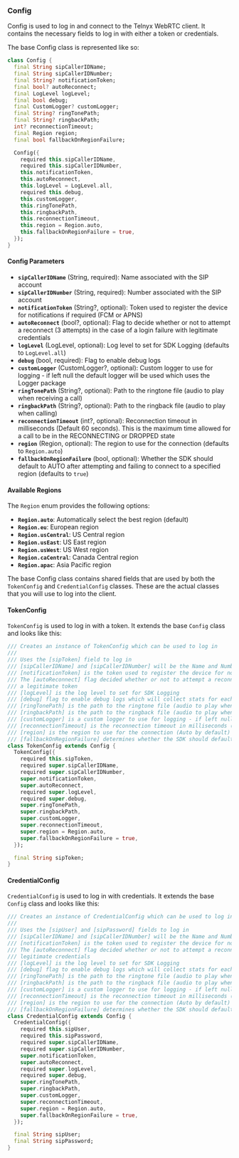 ### Config
Config is used to log in and connect to the Telnyx WebRTC client. It contains the necessary fields to log in with either a token or credentials.

The base Config class is represented like so:

```dart
class Config {
  final String sipCallerIDName;
  final String sipCallerIDNumber;
  final String? notificationToken;
  final bool? autoReconnect;
  final LogLevel logLevel;
  final bool debug;
  final CustomLogger? customLogger;
  final String? ringTonePath;
  final String? ringbackPath;
  int? reconnectionTimeout;
  final Region region;
  final bool fallbackOnRegionFailure;

  Config({
    required this.sipCallerIDName,
    required this.sipCallerIDNumber,
    this.notificationToken,
    this.autoReconnect,
    this.logLevel = LogLevel.all,
    required this.debug,
    this.customLogger,
    this.ringTonePath,
    this.ringbackPath,
    this.reconnectionTimeout,
    this.region = Region.auto,
    this.fallbackOnRegionFailure = true,
  });
}
```

#### Config Parameters

- **`sipCallerIDName`** (String, required): Name associated with the SIP account
- **`sipCallerIDNumber`** (String, required): Number associated with the SIP account
- **`notificationToken`** (String?, optional): Token used to register the device for notifications if required (FCM or APNS)
- **`autoReconnect`** (bool?, optional): Flag to decide whether or not to attempt a reconnect (3 attempts) in the case of a login failure with legitimate credentials
- **`logLevel`** (LogLevel, optional): Log level to set for SDK Logging (defaults to `LogLevel.all`)
- **`debug`** (bool, required): Flag to enable debug logs
- **`customLogger`** (CustomLogger?, optional): Custom logger to use for logging - if left null the default logger will be used which uses the Logger package
- **`ringTonePath`** (String?, optional): Path to the ringtone file (audio to play when receiving a call)
- **`ringbackPath`** (String?, optional): Path to the ringback file (audio to play when calling)
- **`reconnectionTimeout`** (int?, optional): Reconnection timeout in milliseconds (Default 60 seconds). This is the maximum time allowed for a call to be in the RECONNECTING or DROPPED state
- **`region`** (Region, optional): The region to use for the connection (defaults to `Region.auto`)
- **`fallbackOnRegionFailure`** (bool, optional): Whether the SDK should default to AUTO after attempting and failing to connect to a specified region (defaults to `true`)

#### Available Regions

The `Region` enum provides the following options:

- **`Region.auto`**: Automatically select the best region (default)
- **`Region.eu`**: European region
- **`Region.usCentral`**: US Central region
- **`Region.usEast`**: US East region
- **`Region.usWest`**: US West region
- **`Region.caCentral`**: Canada Central region
- **`Region.apac`**: Asia Pacific region

The base Config class contains shared fields that are used by both the `TokenConfig` and `CredentialConfig` classes. These are the actual classes that you will use to log into the client.

#### TokenConfig

`TokenConfig` is used to log in with a token. It extends the base `Config` class and looks like this:

```dart
/// Creates an instance of TokenConfig which can be used to log in
///
/// Uses the [sipToken] field to log in
/// [sipCallerIDName] and [sipCallerIDNumber] will be the Name and Number associated
/// [notificationToken] is the token used to register the device for notifications if required (FCM or APNS)
/// The [autoReconnect] flag decided whether or not to attempt a reconnect (3 attempts) in the case of a login failure with
/// a legitimate token
/// [logLevel] is the log level to set for SDK Logging
/// [debug] flag to enable debug logs which will collect stats for each call and provide WebRTC stats to view in the portal
/// [ringTonePath] is the path to the ringtone file (audio to play when receiving a call)
/// [ringbackPath] is the path to the ringback file (audio to play when calling)
/// [customLogger] is a custom logger to use for logging - if left null the default logger will be used which uses the Logger package
/// [reconnectionTimeout] is the reconnection timeout in milliseconds (Default 60 seconds)
/// [region] is the region to use for the connection (Auto by default)
/// [fallbackOnRegionFailure] determines whether the SDK should default to AUTO after attempting and failing to connect to a specified region
class TokenConfig extends Config {
  TokenConfig({
    required this.sipToken,
    required super.sipCallerIDName,
    required super.sipCallerIDNumber,
    super.notificationToken,
    super.autoReconnect,
    required super.logLevel,
    required super.debug,
    super.ringTonePath,
    super.ringbackPath,
    super.customLogger,
    super.reconnectionTimeout,
    super.region = Region.auto,
    super.fallbackOnRegionFailure = true,
  });

  final String sipToken;
}
```

#### CredentialConfig

`CredentialConfig` is used to log in with credentials. It extends the base `Config` class and looks like this:

```dart
/// Creates an instance of CredentialConfig which can be used to log in
///
/// Uses the [sipUser] and [sipPassword] fields to log in
/// [sipCallerIDName] and [sipCallerIDNumber] will be the Name and Number associated
/// [notificationToken] is the token used to register the device for notifications if required (FCM or APNS)
/// The [autoReconnect] flag decided whether or not to attempt a reconnect (3 attempts) in the case of a login failure with
/// legitimate credentials
/// [logLevel] is the log level to set for SDK Logging
/// [debug] flag to enable debug logs which will collect stats for each call and provide WebRTC stats to view in the portal
/// [ringTonePath] is the path to the ringtone file (audio to play when receiving a call)
/// [ringbackPath] is the path to the ringback file (audio to play when calling)
/// [customLogger] is a custom logger to use for logging - if left null the default logger will be used which uses the Logger package
/// [reconnectionTimeout] is the reconnection timeout in milliseconds (Default 60 seconds)
/// [region] is the region to use for the connection (Auto by default)
/// [fallbackOnRegionFailure] determines whether the SDK should default to AUTO after attempting and failing to connect to a specified region
class CredentialConfig extends Config {
  CredentialConfig({
    required this.sipUser,
    required this.sipPassword,
    required super.sipCallerIDName,
    required super.sipCallerIDNumber,
    super.notificationToken,
    super.autoReconnect,
    required super.logLevel,
    required super.debug,
    super.ringTonePath,
    super.ringbackPath,
    super.customLogger,
    super.reconnectionTimeout,
    super.region = Region.auto,
    super.fallbackOnRegionFailure = true,
  });

  final String sipUser;
  final String sipPassword;
}
```